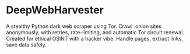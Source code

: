 # DeepWebHarvester
A stealthy Python dark web scraper using Tor. Crawl .onion sites anonymously, with retries, rate-limiting, and automatic Tor circuit renewal. Created for ethical OSINT with a hacker vibe. Handle pages, extract links, save data safely.
